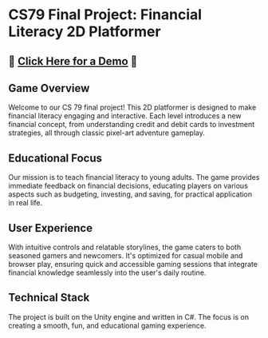 # CS79 Final Project: Financial Literacy 2D Platformer

## 🎥 [Click Here for a Demo](https://youtu.be/xykBbeAe_FA) 🍿

## Game Overview
Welcome to our CS 79 final project! This 2D platformer is designed to make financial literacy engaging and interactive. Each level introduces a new financial concept, from understanding credit and debit cards to investment strategies, all through classic pixel-art adventure gameplay.

## Educational Focus
Our mission is to teach financial literacy to young adults. The game provides immediate feedback on financial decisions, educating players on various aspects such as budgeting, investing, and saving, for practical application in real life.

## User Experience
With intuitive controls and relatable storylines, the game caters to both seasoned gamers and newcomers. It's optimized for casual mobile and browser play, ensuring quick and accessible gaming sessions that integrate financial knowledge seamlessly into the user's daily routine.

## Technical Stack
The project is built on the Unity engine and written in C#. The focus is on creating a smooth, fun, and educational gaming experience.
